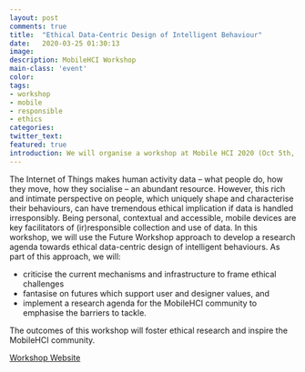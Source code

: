 ```yaml
---
layout: post
comments: true
title:  "Ethical Data-Centric Design of Intelligent Behaviour"
date:   2020-03-25 01:30:13
image:
description: MobileHCI Workshop
main-class: 'event'
color:
tags:
- workshop
- mobile
- responsible
- ethics
categories:
twitter_text:
featured: true
introduction: We will organise a workshop at Mobile HCI 2020 (Oct 5th, Oldenburg, Germany) to discuss how mobile devices can contribute to addressing ethical issues around data-centric design.
---
```


The Internet of Things makes human activity data – what people do, how they move, how they socialise – an abundant resource. However, this rich and intimate perspective on people, which uniquely shape and characterise their behaviours, can have tremendous ethical implication if data is handled irresponsibly. Being personal, contextual and accessible, mobile devices are key facilitators of (ir)responsible collection and use of data. In this workshop, we will use the Future Workshop approach to develop a research agenda towards ethical data-centric design of intelligent behaviours. As part of this approach, we will:

* criticise the current mechanisms and infrastructure to frame ethical challenges
* fantasise on futures which support user and designer values, and
* implement a research agenda for the MobileHCI community to emphasise the barriers to tackle.

The outcomes of this workshop will foster ethical research and inspire the MobileHCI community.

[Workshop Website](https://datacentricdesign.org/mobilehci-2020/)
